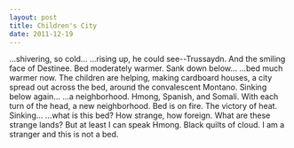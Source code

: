 ```yaml
---
layout: post
title: Children's City
date: 2011-12-19
---
```

...shivering, so cold...    ...rising up, he could
      see--Trussaydn. And the smiling face of Destinee. Bed moderately warmer. Sank down
      below...    ...bed much warmer now. The children are helping, making
      cardboard houses, a city spread out across the bed, around the convalescent Montano. Sinking
      below again...    ...a neighborhood. Hmong, Spanish, and Somali. With each
      turn of the head, a new neighborhood. Bed is on fire. The victory of heat. Sinking...    ...what is this bed? How strange, how foreign. What are these strange lands?
      But at least I can speak Hmong. Black quilts of cloud. I am a stranger and this is not a
      bed.